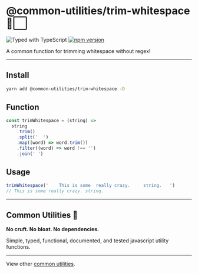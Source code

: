 # @common-utilities/trim-whitespace 🧰⬜️

![Typed with TypeScript](https://flat.badgen.net/badge/icon/Typed?icon=typescript&label&labelColor=blue&color=555555)
[![npm version](https://badge.fury.io/js/%40common-utilities%2Ftrim-whitespace.svg)](https://badge.fury.io/js/%40common-utilities%2Ftrim-whitespace)

A common function for trimming whitespace without regex!

---

## Install

```bash
yarn add @common-utilities/trim-whitespace -D
```

## Function

```javascript
const trimWhitespace = (string) =>
  string
    .trim()
    .split('  ')
    .map((word) => word.trim())
    .filter((word) => word !== '')
    .join(' ')
```

## Usage

```javascript
trimWhitespace('    This is some  really crazy.     string.   ')
// This is some really crazy. string.
```

---

## Common Utilities 🧰

**No cruft. No bloat. No dependencies.**

Simple, typed, functional, documented, and tested javascript utility functions.

---

View other [common utilities](https://github.com/yowainwright/common-utilities).
